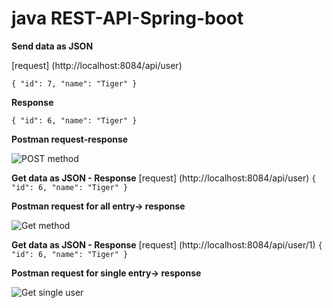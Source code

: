 # java REST-API-Spring-boot

**Send data as JSON**

[request] (http://localhost:8084/api/user)

``{
    "id": 7,
    "name": "Tiger"
}``

**Response**

``
{
    "id": 6,
    "name": "Tiger"
}
``

**Postman request-response**

![POST method](https://user-images.githubusercontent.com/20375942/171575689-31cfe084-8d0d-4f46-8726-4447eeff1f93.png)


**Get data as JSON - Response**
[request] (http://localhost:8084/api/user)
``
{
    "id": 6,
    "name": "Tiger"
}
``

**Postman request for all entry-> response**

![Get method](https://user-images.githubusercontent.com/20375942/171573779-e5b18094-e574-4ac8-af10-3ea451dfc5fa.png)


**Get data as JSON - Response**
[request] (http://localhost:8084/api/user/1)
``
{
    "id": 6,
    "name": "Tiger"
}
``

**Postman request for single entry-> response**

![Get single user](https://user-images.githubusercontent.com/20375942/171574120-550ac435-8a92-4e31-9ea6-3ee85ed243c1.png)



